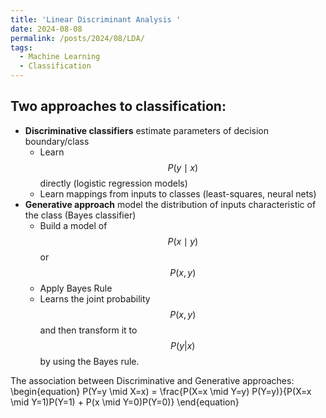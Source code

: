 ```yaml
---
title: 'Linear Discriminant Analysis '
date: 2024-08-08
permalink: /posts/2024/08/LDA/
tags:
  - Machine Learning
  - Classification
---
```


## Two approaches to classification:
- **Discriminative classifiers** estimate parameters of decision boundary/class
    - Learn $$P(y \mid x)$$ directly (logistic regression models)
    - Learn mappings from inputs to classes (least-squares, neural nets)
- **Generative approach** model the distribution of inputs characteristic of the class (Bayes classifier)
    - Build a model of $$P(x \mid y)$$ or $$P(x,y)$$
    - Apply Bayes Rule
    - Learns the joint probability $$P(x,y)$$ and then transform it to $$P(y|x)$$ by using the Bayes rule.

The association between Discriminative and Generative approaches:
\begin{equation}
P(Y=y \mid X=x) = \frac{P(X=x \mid Y=y) P(Y=y)}{P(X=x \mid Y=1)P(Y=1) + P(x \mid Y=0)P(Y=0)}
\end{equation}
